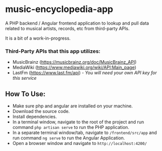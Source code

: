 # music-encyclopedia-app

A PHP backend / Angular frontend application to lookup and pull data related to musical artists, records, etc from third-party APIs.

It is a bit of a work-in-progress.

### Third-Party APIs that this app utilizes:

- MusicBrainz (https://musicbrainz.org/doc/MusicBrainz_API)
- MediaWiki (https://www.mediawiki.org/wiki/API:Main_page)
- LastFm (https://www.last.fm/api) - <i>You will need your own API key for this service</i>

## How To Use:

- Make sure php and angular are installed on your machine.
- Download the source code.
- Install dependencies.
- In a terminal window, navigate to the root of the project and run command `php artisan serve` to run the PHP application.
- In a separate terminal window/tab, navigate to `/frontend/src/app` and run command `ng serve` to run the Angular Application.
- Open a browser window and navigate to `http://localhost:4200/`
